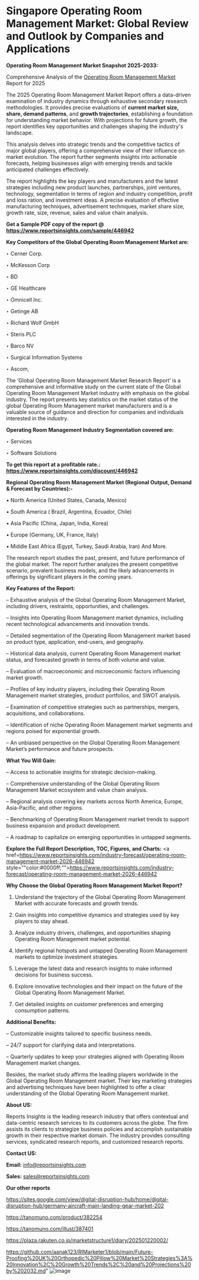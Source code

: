 # Singapore Operating Room Management Market: Global Review and Outlook by Companies and Applications

<strong>Operating Room Management Market Snapshot 2025-2033:</strong>

Comprehensive Analysis of the <a href=https://www.reportsinsights.com/sample/446942>Operating Room Management Market</a> Report for 2025

The 2025 Operating Room Management Market Report offers a data-driven examination of industry dynamics through exhaustive secondary research methodologies. It provides precise evaluations of <strong>current market size, share, demand patterns</strong>, and <strong>growth trajectories</strong>, establishing a foundation for understanding market behavior. With projections for future growth, the report identifies key opportunities and challenges shaping the industry's landscape.

This analysis delves into strategic trends and the competitive tactics of major global players, offering a comprehensive view of their influence on market evolution. The report further segments insights into actionable forecasts, helping businesses align with emerging trends and tackle anticipated challenges effectively.

The report highlights the key players and manufacturers and the latest strategies including new product launches, partnerships, joint ventures, technology, segmentation in terms of region and industry competition, profit and loss ration, and investment ideas. A precise evaluation of effective manufacturing techniques, advertisement techniques, market share size, growth rate, size, revenue, sales and value chain analysis.

<strong>Get a Sample PDF copy of the report @ <a href=https://www.reportsinsights.com/sample/446942 style=color:#0000ff;>https://www.reportsinsights.com/sample/446942</a></strong>

<strong>Key Competitors of the Global Operating Room Management Market are:</strong>

‣ Cerner Corp.

‣ McKesson Corp

‣ BD

‣ GE Healthcare

‣ Omnicell Inc.

‣ Getinge AB

‣ Richard Wolf GmbH

‣ Steris PLC

‣ Barco NV

‣ Surgical Information Systems

‣ Ascom,

The ‘Global Operating Room Management Market Research Report’ is a comprehensive and informative study on the current state of the Global Operating Room Management Market industry with emphasis on the global industry. The report presents key statistics on the market status of the global Operating Room Management market manufacturers and is a valuable source of guidance and direction for companies and individuals interested in the industry.

<strong>Operating Room Management Industry Segmentation covered are:</strong>

‣ Services

‣ Software Solutions

<strong>To get this report at a profitable rate.: <a href=https://www.reportsinsights.com/discount/446942 style=color:#0000ff;>https://www.reportsinsights.com/discount/446942</a></strong>

<strong>Regional Operating Room Management Market (Regional Output, Demand &amp; Forecast by Countries):-</strong>

• North America (United States, Canada, Mexico)

• South America ( Brazil, Argentina, Ecuador, Chile)

• Asia Pacific (China, Japan, India, Korea)

• Europe (Germany, UK, France, Italy)

• Middle East Africa (Egypt, Turkey, Saudi Arabia, Iran) And More.

The research report studies the past, present, and future performance of the global market. The report further analyzes the present competitive scenario, prevalent business models, and the likely advancements in offerings by significant players in the coming years.

<strong>Key Features of the Report:</strong>

– Exhaustive analysis of the Global Operating Room Management Market, including drivers, restraints, opportunities, and challenges.

– Insights into Operating Room Management market dynamics, including recent technological advancements and innovation trends.

– Detailed segmentation of the Operating Room Management market based on product type, application, end-users, and geography.

– Historical data analysis, current Operating Room Management market status, and forecasted growth in terms of both volume and value.

– Evaluation of macroeconomic and microeconomic factors influencing market growth.

– Profiles of key industry players, including their Operating Room Management market strategies, product portfolios, and SWOT analysis.

– Examination of competitive strategies such as partnerships, mergers, acquisitions, and collaborations.

– Identification of niche Operating Room Management market segments and regions poised for exponential growth.

– An unbiased perspective on the Global Operating Room Management Market’s performance and future prospects.

<strong>What You Will Gain:</strong>

– Access to actionable insights for strategic decision-making.

– Comprehensive understanding of the Global Operating Room Management Market ecosystem and value chain analysis.

– Regional analysis covering key markets across North America, Europe, Asia-Pacific, and other regions.

– Benchmarking of Operating Room Management market trends to support business expansion and product development.

– A roadmap to capitalize on emerging opportunities in untapped segments.

<strong>Explore the Full Report Description, TOC, Figures, and Charts:</strong>
<a href=https://www.reportsinsights.com/industry-forecast/operating-room-management-market-2026-446942 style=""color:#0000ff;"">https://www.reportsinsights.com/industry-forecast/operating-room-management-market-2026-446942</a>

<strong>Why Choose the Global Operating Room Management Market Report?</strong>

1. Understand the trajectory of the Global Operating Room Management Market with accurate forecasts and growth trends.

2. Gain insights into competitive dynamics and strategies used by key players to stay ahead.

3. Analyze industry drivers, challenges, and opportunities shaping Operating Room Management market potential.

4. Identify regional hotspots and untapped Operating Room Management markets to optimize investment strategies.

5. Leverage the latest data and research insights to make informed decisions for business success.

6. Explore innovative technologies and their impact on the future of the Global Operating Room Management Market.

7. Get detailed insights on customer preferences and emerging consumption patterns.

<strong>Additional Benefits:</strong>

– Customizable insights tailored to specific business needs.

– 24/7 support for clarifying data and interpretations.

– Quarterly updates to keep your strategies aligned with Operating Room Management market changes.

Besides, the market study affirms the leading players worldwide in the Global Operating Room Management market. Their key marketing strategies and advertising techniques have been highlighted to offer a clear understanding of the Global Operating Room Management market.

<strong><strong>About US</strong>:</strong>

Reports Insights is the leading research industry that offers contextual and data-centric research services to its customers across the globe. The firm assists its clients to strategize business policies and accomplish sustainable growth in their respective market domain. The industry provides consulting services, syndicated research reports, and customized research reports.

<strong>Contact US:</strong>

<p class=><b>Email:</b> <a href=mailto:info@reportsinsights.com>info@reportsinsights.com</a></p>
<p class=><b>Sales:</b> <a href=mailto:sales@reportsinsights.com>sales@reportsinsights.com</a></p>

<strong>Our other reports</strong>

<a href=https://sites.google.com/view/digital-disruption-hub/home/digital-disruption-hub/germany-aircraft-main-landing-gear-market-202>https://sites.google.com/view/digital-disruption-hub/home/digital-disruption-hub/germany-aircraft-main-landing-gear-market-202</a>

<a href=https://tanomuno.com/product/382254>https://tanomuno.com/product/382254</a>

<a href=https://tanomuno.com/illust/387401>https://tanomuno.com/illust/387401</a>

<a href=https://plaza.rakuten.co.jp/marketstructure1/diary/202501220002/>https://plaza.rakuten.co.jp/marketstructure1/diary/202501220002/</a>

<a href=https://github.com/aanak123/RIMarketer1/blob/main/Future-Proofing%20UK%20Orthopedic%20Pillow%20Market%20Strategies%3A%20Innovation%2C%20Growth%20Trends%2C%20and%20Projections%20by%202032.md>https://github.com/aanak123/RIMarketer1/blob/main/Future-Proofing%20UK%20Orthopedic%20Pillow%20Market%20Strategies%3A%20Innovation%2C%20Growth%20Trends%2C%20and%20Projections%20by%202032.md</a>"
![image](https://github.com/user-attachments/assets/e09dd377-b6b4-4a2c-af97-43fddc709451)
